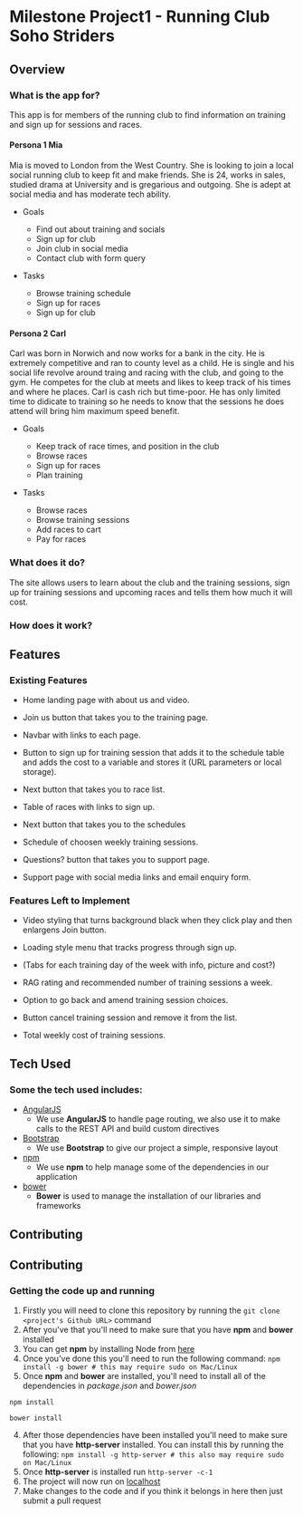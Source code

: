 # Milestone Project1 - Running Club Soho Striders

## Overview

### What is the app for?

This app is for members of the running club to find information on training and sign up for sessions and races.

#### Persona 1 Mia

Mia is moved to London from the West Country. She is looking to join a local social running club to keep fit and make friends. She is 24, works in sales, studied drama at University and is gregarious and outgoing. She is adept at social media and has moderate tech ability.

- Goals
	- Find out about training and socials
	- Sign up for club
	- Join club in social media
	- Contact club with form query

- Tasks
	- Browse training schedule
	- Sign up for races
	- Sign up for club

#### Persona 2 Carl

Carl was born in Norwich and now works for a bank in the city. He is extremely competitive and ran to county level as a child. He is single and his social life revolve around traing and racing with the club, and going to the gym. He competes for the club at meets and likes to keep track of his times and where he places. Carl is cash rich but time-poor. He has only limited time to didicate to training so he needs to know that the sessions he does attend will bring him maximum speed benefit.

- Goals
	- Keep track of race times, and position in the club
	- Browse races
	- Sign up for races
	- Plan training

- Tasks
	- Browse races
	- Browse training sessions
	- Add races to cart
	- Pay for races	

### What does it do?

The site allows users to learn about the club and the training sessions, sign up for training sessions and upcoming races and tells them how much it will cost.  

### How does it work?

## Features



### Existing Features
- Home landing page with about us and video.
- Join us button that takes you to the training page.

- Navbar with links to each page.

- Button to sign up for training session that adds it to the schedule table and adds the cost to a variable and stores it (URL parameters or local storage).
- Next button that takes you to race list.

- Table of races with links to sign up.
- Next button that takes you to the schedules

- Schedule of choosen weekly training sessions.
- Questions? button that takes you to support page.

- Support page with social media links and email enquiry form.

### Features Left to Implement

- Video styling that turns background black when they click play and then enlargens Join button.

- Loading style menu that tracks progress through sign up.

- (Tabs for each training day of the week with info, picture and cost?)

- RAG rating and recommended number of training sessions a week.
- Option to go back and amend training session choices.
 
- Button cancel training session and remove it from the list.
- Total weekly cost of training sessions.



## Tech Used

### Some the tech used includes:
- [AngularJS](https://angularjs.org/)
    - We use **AngularJS** to handle page routing, we also use it to make calls to the REST API and build custom directives
- [Bootstrap](http://getbootstrap.com/)
    - We use **Bootstrap** to give our project a simple, responsive layout
- [npm](https://www.npmjs.com/)
    - We use **npm** to help manage some of the dependencies in our application
- [bower](https://bower.io/)
    - **Bower** is used to manage the installation of our libraries and frameworks

## Contributing

## Contributing
 
### Getting the code up and running
1. Firstly you will need to clone this repository by running the ```git clone <project's Github URL>``` command
2. After you've that you'll need to make sure that you have **npm** and **bower** installed
  1. You can get **npm** by installing Node from [here](https://nodejs.org/en/)
  2. Once you've done this you'll need to run the following command:
     `npm install -g bower # this may require sudo on Mac/Linux`
3. Once **npm** and **bower** are installed, you'll need to install all of the dependencies in *package.json* and *bower.json*
  ```
  npm install
 
  bower install
  ```
4. After those dependencies have been installed you'll need to make sure that you have **http-server** installed. You can install this by running the following: ```npm install -g http-server # this also may require sudo on Mac/Linux```
5. Once **http-server** is installed run ```http-server -c-1```
6. The project will now run on [localhost](http://127.0.0.1:8080)
7. Make changes to the code and if you think it belongs in here then just submit a pull request
